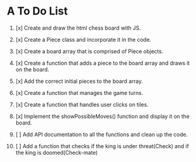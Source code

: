 # A To Do List

1. [x] Create and draw the html chess board with JS.

2. [x] Create a Piece class and incorporate it in the code.

3. [x] Create a board array that is comprised of Piece objects.

4. [x] Create a function that adds a piece to the board array and draws it on the board.

5. [x] Add the correct initial pieces to the board array.

6. [x] Create a function that manages the game turns.

7. [x] Create a function that handles user clicks on tiles.

8. [x] Implement the showPossibleMoves() function and display it on the board.

9. [ ] Add API documentation to all the functions and clean up the code.

10. [ ] Add a function that checks if the king is under threat(Check) and if the king is doomed(Check-mate)
